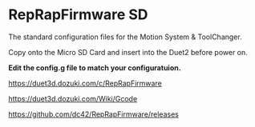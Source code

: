 # RepRapFirmware SD
The standard configuration files for the Motion System &amp; ToolChanger.

Copy onto the Micro SD Card and insert into the Duet2 before power on.

**Edit the config.g file to match your configuratuion.**

https://duet3d.dozuki.com/c/RepRapFirmware

https://duet3d.dozuki.com/Wiki/Gcode

https://github.com/dc42/RepRapFirmware/releases   
